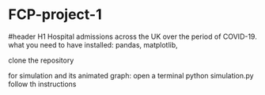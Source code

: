 # FCP-project-1
#header H1 Hospital admissions across the UK over the period of COVID-19. 
what you need to have installed:
pandas, matplotlib, 


clone the repository

for simulation and its animated graph:
open a terminal
python simulation.py
follow th instructions
